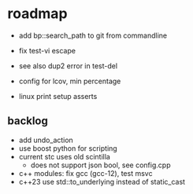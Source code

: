 # roadmap
- add bp::search_path to git from commandline
- fix test-vi escape
- see also dup2 error in test-del

- config for lcov, min percentage
- linux print setup asserts

## backlog
- add undo_action
- use boost python for scripting
- current stc uses old scintilla
  - does not support json bool, see config.cpp
- c++ modules: fix gcc (gcc-12), test msvc
- c++23 use std::to_underlying instead of static_cast
